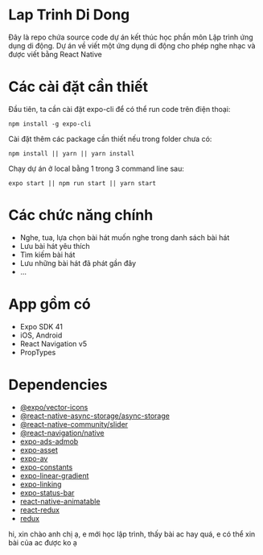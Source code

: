 # Lap Trinh Di Dong
Đây là repo chứa source code dự án kết thúc học phần môn Lập trình ứng dụng di động. Dự án về viết một ứng dụng di động cho phép nghe nhạc và được viết bằng React Native

# Các cài đặt cần thiết

Đầu tiên, ta cần cài đặt expo-cli để có thể run code trên điện thoại:

```
npm install -g expo-cli
```

Cài đặt thêm các package cần thiết nếu trong folder chưa có:

```
npm install || yarn || yarn install
```

Chạy dự án ở local bằng 1 trong 3 command line sau:

```
expo start || npm run start || yarn start
```

# Các chức năng chính

- Nghe, tua, lựa chọn bài hát muốn nghe trong danh sách bài hát
- Lưu bài hát yêu thích
- Tìm kiếm bài hát
- Lưu những bài hát đã phát gần đây
- ...

# App gồm có

- Expo SDK 41
- iOS, Android
- React Navigation v5
- PropTypes

# Dependencies

- [@expo/vector-icons](https://www.npmjs.com/package/@expo/vector-icons)
- [@react-native-async-storage/async-storage](https://www.npmjs.com/package/@react-native-async-storage/async-storage)
- [@react-native-community/slider](https://www.npmjs.com/package/@react-native-community/slider)
- [@react-navigation/native](https://www.npmjs.com/package/@react-navigation/native)
- [expo-ads-admob](https://www.npmjs.com/package/expo-ads-admob)
- [expo-asset](https://www.npmjs.com/package/expo-asset)
- [expo-av](https://www.npmjs.com/package/expo-av)
- [expo-constants](https://www.npmjs.com/package/expo-constants)
- [expo-linear-gradient](https://www.npmjs.com/package/expo-linear-gradient)
- [expo-linking](https://www.npmjs.com/package/expo-linking)
- [expo-status-bar](https://www.npmjs.com/package/expo-status-bar)
- [react-native-animatable](https://www.npmjs.com/package/react-native-animatable)
- [react-redux](https://www.npmjs.com/package/react-redux)
- [redux](https://www.npmjs.com/package/redux)


hi, xin chào anh chị ạ, e mới học lập trình, thấy bài ac hay quá, e có thể xin bài của ac được ko ạ
